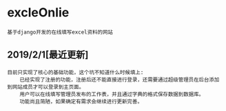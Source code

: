 # excleOnlie
	基于django开发的在线填写excel资料的网站

## 2019/2/1[最近更新]

	目前只实现了核心的基础功能，这个坑不知道什么时候填上:
		已经实现了注册的功能，注册后还不能直接进行登录，还需要通过超级管理员在后台添加到网站成员才可以登录到主页面。
		用户可以在线填写管理员发布的工作表，并且通过字典的格式保存数据到数据库。
		功能尚且简陋，如果确定有需求会继续进行更新完善。
		
